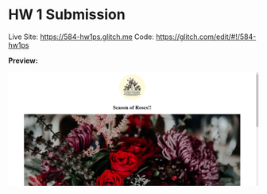 # HW 1 Submission

Live Site: https://584-hw1ps.glitch.me  Code: https://glitch.com/edit/#!/584-hw1ps

**Preview:**

![website preview](assets/websitepreview.png)
